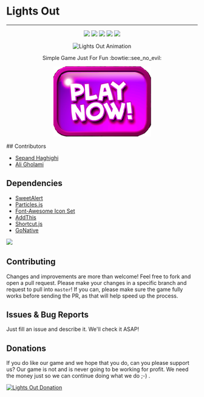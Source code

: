 # Lights Out

----------		


<div align="center">

<a href="http://www.lightsout.ir"><img src="https://img.shields.io/badge/GAME-PLAY!-green.svg"></a>
<a href="http://www.lightsout.ir/help.html"><img src="https://img.shields.io/badge/GAME-HELP-blue.svg"></a>
<a href="http://www.lightsout.ir/donate.html"><img src="https://img.shields.io/badge/SUPPORT-DONATE-red.svg"></a>
<a href="https://saythanks.io/to/lightsout"><img src="https://img.shields.io/badge/Say%20Thanks-!-1EAEDB.svg"></a>
<a href="https://github.com/sepandhaghighi/lightsout/blob/master/LICENSE"><img src="https://img.shields.io/github/license/mashape/apistatus.svg"/></a>

</div>

<p align="center">
  <img src="http://www.lightsout.ir/images/help.gif" alt="Lights Out Animation">
</p>
<p align="center">
   Simple Game Just For Fun :bowtie::see_no_evil:
</p>
<p align="center">
<a  href="http://www.lightsout.ir"><img src="images/playbutton.png"></a>
</p>
## Contributors

- [Sepand Haghighi](https://github.com/sepandhaghighi "Sepand Haghighi")
- [Ali Gholami](https://github.com/hexpheus "Ali Gholami")

## Dependencies

- [SweetAlert](https://sweetalert.js.org/ "SweetAlert")
- [Particles.js](https://github.com/VincentGarreau/particles.js/ "Particles.js")
- [Font-Awesome Icon Set](http://fontawesome.io/ "Font-Awesome Icon Set")
- [AddThis](http://www.addthis.com "AddThis")
- [Shortcut.js](http://openjs.com/scripts/events/keyboard_shortcuts/ "Shortcut.js")
- [GoNative](https://gonative.io/ "https://gonative.io/")

<a href="https://www.netlify.com">
  <img src="https://www.netlify.com/img/global/badges/netlify-color-accent.svg"/>
</a>

## Contributing

Changes and improvements are more than welcome! Feel free to fork and open a pull request. Please make your changes in a specific branch and request to pull into `master`! If you can, please make sure the game fully works before sending the PR, as that will help speed up the process.

## Issues & Bug Reports			

Just fill an issue and describe it. We'll check it ASAP!

## Donations

If you do like our game and we hope that you do, can you please support us? Our game is not and is never going to be working for profit. We need the money just so we can continue doing what we do ;-) .			


				
<a href="https://www.lightsout.ir/donate.html" target="_blank"><img src="http://www.lightsout.ir/images/Donate-Button.png" height="90px" width="270px" alt="Lights Out Donation"></a>

